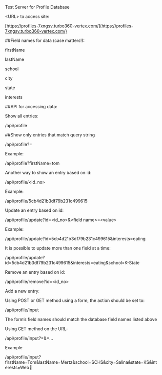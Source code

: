 Test <span class="T4">S</span>erver for <span class="T4">P</span>rofile <span class="T4">D</span>atabase

<span class="T4"><</span>URL<span class="T4">></span> to access site:

[https://profiles-7xngsv.turbo360-vertex.com/](https://profiles-7xngsv.turbo360-vertex.com/)

##Field names for data (case matters!):

firstName

lastName

school

city

state

interests

##API for accessing data:

Show all entries:

<URL>/api/profile

##Show only entries that match query string

<URL>/api/profile?<field name>=<string>

Example:

<URL>/api/profile?firstName=tom

Another way to show an entry based on id:

<URL>/api/profile/<span class="T7"><id_no></span>

Example:

<URL>/api/profile/5cb4d21b3df79b231c499615

Update an entry <span class="T7">based on id</span>:

<URL>/api/profile/<span class="T5">update</span>?<span class="T5">id=<id_no>&</span><<span class="T6">f</span>ield name>=<<span class="T5">value</span>>

Example:

<URL>/api/profile/<span class="T5">update</span>?<span class="T5">id=</span>5cb4d21b3df79b231c499615<span class="T5">&interests</span>=<span class="T5">eating</span>

It is possible to update more than one field at a time:

<URL>/api/profile/<span class="T5">update</span>?<span class="T5">id=</span>5cb4d21b3df79b231c499615<span class="T5">&interests</span>=<span class="T5">eating&school=K-State</span>

Remove an entry <span class="T7">based on id</span>:

<URL>/api/profile/<span class="T6">remove</span>?<span class="T5">id=<id_no></span>

Add a new entry:

Using POST or GET method using a form, the action should be set to:

<URL>/api/profile/<span class="T8">input</span>

The form’s field names should match the database field names listed above

Using GET method on the URL:

<URL>/api/profile/input?<fieldname1>=<value1>&<fieldname2>=<value2>…

Example

<URL>/api/profile/input?firstName=Tom&lastName=Mertz&school=SCHS&city=Salina&state=KS&interests=Web
